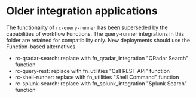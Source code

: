 # Older integration applications

The functionality of `rc-query-runner` has been superseded by the capabilities
of workflow Functions.  The query-runner integrations in this folder are retained
for compatibility only.  New deployments should use the Function-based alternatives.

* rc-qradar-search: replace with fn_qradar_integration "QRadar Search" function
* rc-query-rest: replace with fn_utilities "Call REST API" function
* rc-shell-runner: replace with fn_utilities "Shell Command" function
* rc-splunk-search: replace with fn_splunk_integration "Splunk Search" function


